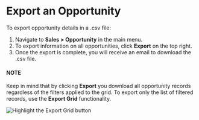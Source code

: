 # Export an Opportunity

To export  opportunity details in a .csv file:

1. Navigate to **Sales > Opportunity** in the main menu.
2. To export information on all opportunities, click **Export** on the top right.
3. Once the export is complete, you will receive an email to download the .csv file.

#### NOTE
Keep in mind that by clicking **Export** you download all opportunity records regardless of the filters applied to the grid. To export only the list of filtered records, use the **Export Grid** functionality.

![Highlight the Export Grid button](user/img/getting_started/export_import/export_grid_opportunities.png)
